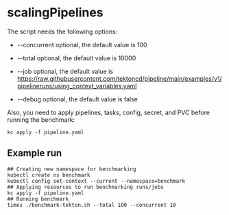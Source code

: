 # scalingPipelines
The script needs the following options:

* --concurrent   optional,
                 the default value is 100

* --total        optional,
                 the default value is 10000

* --job          optional,
                 the default value is
                 https://raw.githubusercontent.com/tektoncd/pipeline/main/examples/v1/pipelineruns/using_context_variables.yaml

* --debug        optional,
                 the default value is false


Also, you need to apply pipelines, tasks, config, secret, and PVC before running the benchmark:
```
kc apply -f pipeline.yaml
```

## Example run
```
## Creating new namespace for benchmarking
kubectl create ns benchmark
kubectl config set-context --current --namespace=benchmark
## Applying resources to run benchmarking runs/jobs
kc apply -f pipeline.yaml
## Running benchmark
times ./benchmark-tekton.sh --total 100 --concurrent 10
```
